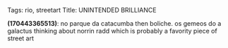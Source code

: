 Tags: rio, streetart
Title: UNINTENDED BRILLIANCE
  
**(170443365513)**: no parque da catacumba then boliche. os gemeos do a galactus thinking about norrin radd which is probably a favority piece of street art